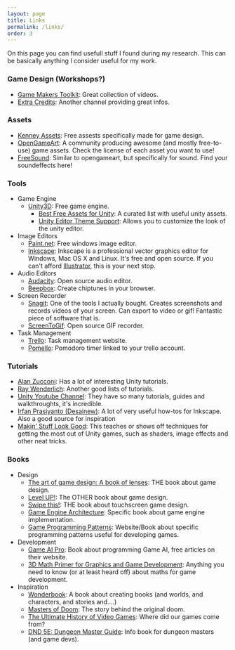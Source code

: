 ```yaml
---
layout: page
title: Links
permalink: /links/
order: 3
---
```

On this page you can find usefull stuff I found during my research. This can be basically anything I consider useful for my work.

### Game Design (Workshops?)
- [Game Makers Toolkit](https://www.youtube.com/user/McBacon1337): Great collection of videos.
- [Extra Credits](https://www.youtube.com/channel/UCCODtTcd5M1JavPCOr_Uydg): Another channel providing great infos.

### Assets
- [Kenney Assets](http://kenney.nl/assets): Free assests specifically made for game design.
- [OpenGameArt](http://opengameart.org/): A community producing awesome (and mostly free-to-use) game assets. Check the license of each asset you want to use!
- [FreeSound](http://freesound.org/): Similar to opengameart, but specifically for sound. Find your soundeffects here!

### Tools
- Game Engine
    - [Unity3D](https://unity3d.com/de/): Free game engine.
        - [Best Free Assets for Unity](http://www.androidnames.com/development/best-unitys-free-assets/): A curated list with useful unity assets.
        - [Unity Editor Theme Support](https://forum.unity3d.com/threads/zios-editor-theme-support.411818/): Allows you to customize the look of the unity editor.
- Image Editors
    - [Paint.net](http://www.getpaint.net/index.html): Free windows image editor.
    - [Inkscape](https://inkscape.org/de/): Inkscape is a professional vector graphics editor for Windows, Mac OS X and Linux. It's free and open source. If you can't afford [Illustrator](http://www.adobe.com/ch_de/products/illustrator.html), this is your next stop.
- Audio Editors
    - [Audacity](http://www.audacityteam.org/): Open source audio editor.
    - [Beepbox](http://beepbox.co): Create chiptunes in your browser.
- Screen Recorder
    - [Snagit](https://www.techsmith.com/?_ga=1.176885029.140119447.1487322350): One of the tools I actually bought. Creates screenshots and records videos of your screen. Can export to video or gif! Fantastic piece of software that is.
    - [ScreenToGif](http://www.screentogif.com/): Open source GIF recorder.
- Task Management
    - [Trello](https://trello.com): Task management website.
    - [Pomello](https://pomelloapp.com/): Pomodoro timer linked to your trello account.

### Tutorials
- [Alan Zucconi](http://www.alanzucconi.com/tutorials/): Has a lot of interesting Unity tutorials.
- [Ray Wenderlich](https://www.raywenderlich.com/category/unity): Another good lists of tutorials.
- [Unity Youtube Channel](https://www.youtube.com/user/Unity3D): They have so many tutorials, guides and walkthroughts, it's incredible.
- [Irfan Prasiyanto (Desainew)](https://www.youtube.com/user/desainew): A lot of very useful how-tos for Inkscape. Also a good source for inspiration
- [Makin' Stuff Look Good](https://www.youtube.com/channel/UCEklP9iLcpExB8vp_fWQseg): This teaches or shows off techniques for getting the most out of Unity games, such as shaders, image effects and other neat tricks.

### Books
- Design
    - [The art of game design: A book of lenses](https://www.amazon.com/The-Art-Game-Design-Edition/dp/1466598646/ref=dp_ob_title_bk): THE book about game design.
    - [Level UP!](https://www.google.ch/search?q=level+UP&ie=utf-8&oe=utf-8&client=firefox-b-ab&gfe_rd=cr&ei=i3-oWNOsGYug8wfdnJnADA#safe=off&q=level+UP+game+design): The OTHER book about game design.
    - [Swipe this!](http://eu.wiley.com/WileyCDA/WileyTitle/productCd-1119966965.html): THE book about touchscreen game design.
    - [Game Engine Architecture](http://gameenginebook.com/): Specific book about game engine implementation.
    - [Game Programming Patterns](http://gameprogrammingpatterns.com/): Website/Book about specific programming patterns useful for developing games.
- Development
    - [Game AI Pro](http://www.gameaipro.com/): Book about programming Game AI, free articles on their website.
    - [3D Math Primer for Graphics and Game Development](http://gamemath.com/): Anything you need to know (or at least heard off) about maths for game development.
- Inspiration
    - [Wonderbook](http://wonderbooknow.com/): A book about creating books (and worlds, and characters, and stories and....)
    - [Masters of Doom](https://www.amazon.com/Masters-Doom-Created-Transformed-Culture/dp/0812972155): The story behind the original doom.
    - [The Ultimate History of Video Games](https://www.amazon.com/Ultimate-History-Video-Games-Pokemon/dp/0761536434/ref=pd_sbs_14_t_1?_encoding=UTF8&psc=1&refRID=PES6CP3T0T6TDATAR047): Where did our games come from?
    - [DND 5E: Dungeon Master Guide](http://dnd.wizards.com/products/tabletop-games/rpg-products/dungeon-masters-guide): Info book for dungeon masters (and game devs).